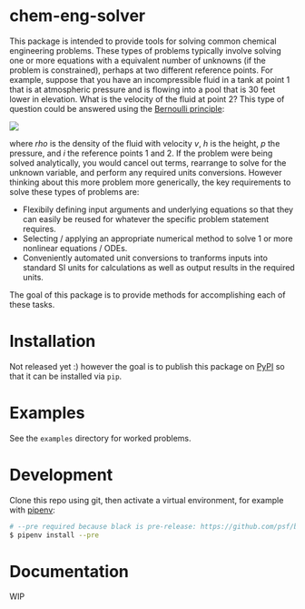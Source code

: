 # chem-eng-solver

This package is intended to provide tools for solving common chemical engineering problems.
These types of problems typically involve solving one or more equations with a equivalent number of unknowns (if the problem is constrained), perhaps at two different reference points.
For example, suppose that you have an incompressible fluid in a tank at point 1 that is at atmospheric pressure and is flowing into a pool that is 30 feet lower in elevation.
What is the velocity of the fluid at point 2?
This type of question could be answered using the [Bernoulli principle](https://en.wikipedia.org/wiki/Bernoulli%27s_principle):

<img src="https://render.githubusercontent.com/render/math?math=%5Cfrac%7B1%7D%7B2%7D%20%5Crho%20v_1%5E2%20%2B%20%5Crho%20g%20h_1%20%2B%20p_1%20%3D%20%5Cfrac%7B1%7D%7B2%7D%20%5Crho%20v_2%5E2%20%2B%20%5Crho%20g%20h_2%20%2B%20p_2">


where *rho* is the density of the fluid with velocity *v*, *h* is the height, *p* the pressure, and *i* the reference points 1 and 2.
If the problem were being solved analytically, you would cancel out terms, rearrange to solve for the unknown variable, and perform any required units conversions.
However thinking about this more problem more generically, the key requirements to solve these types of problems are:

* Flexibily defining input arguments and underlying equations so that they can easily be reused for whatever the specific problem statement requires.
* Selecting / applying an appropriate numerical method to solve 1 or more nonlinear equations / ODEs.
* Conveniently automated unit conversions to tranforms inputs into standard SI units for calculations as well as output results in the required units.

The goal of this package is to provide methods for accomplishing each of these tasks.

# Installation

Not released yet :) however the goal is to publish this package on [PyPI](https://pypi.org/) so that it can be installed via `pip`.

# Examples

See the `examples` directory for worked problems.

# Development

Clone this repo using git, then activate a virtual environment, for example with [pipenv](https://pipenv.pypa.io/en/latest/):

```bash
# --pre required because black is pre-release: https://github.com/psf/black/issues/822
$ pipenv install --pre
```

# Documentation

WIP
